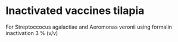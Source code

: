 # Inactivated vaccines tilapia
 For Streptoccocus agalactiae and Aeromonas veronii using formalin inactivation 3 % (v/v)
